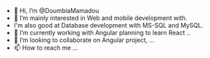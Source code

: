 - 👋 Hi, I’m @DoumbiaMamadou
- 👀 I’m mainly interested in Web and mobile development with.
- I'm also good at Database development with MS-SQL and MySQL.
- 🌱 I’m currently working with Angular planning to learn React ..
- 💞️ I’m looking to collaborate on Angular project, ...
- 📫 How to reach me ...

<!---
DoumbiaMamadou/DoumbiaMamadou is a ✨ special ✨ repository because its `README.md` (this file) appears on your GitHub profile.
You can click the Preview link to take a look at your changes.
--->
